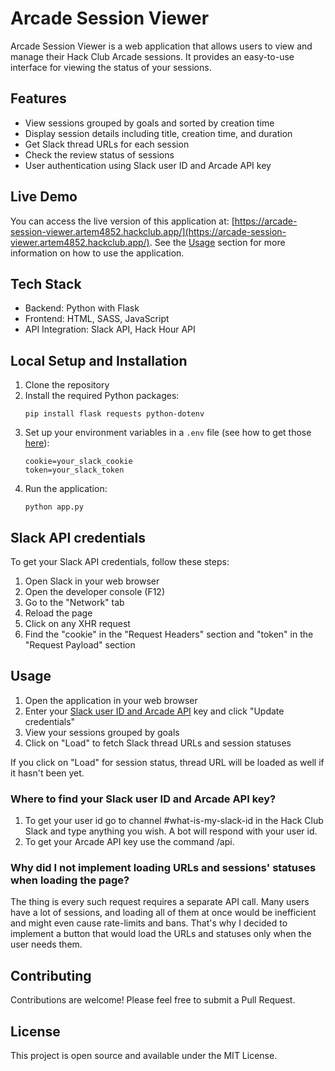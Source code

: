 # Arcade Session Viewer

Arcade Session Viewer is a web application that allows users to view and manage their Hack Club Arcade sessions. It provides an easy-to-use interface for viewing the status of your sessions.

## Features

- View sessions grouped by goals and sorted by creation time
- Display session details including title, creation time, and duration
- Get Slack thread URLs for each session
- Check the review status of sessions
- User authentication using Slack user ID and Arcade API key

## Live Demo

You can access the live version of this application at: [https://arcade-session-viewer.artem4852.hackclub.app/](https://arcade-session-viewer.artem4852.hackclub.app/). See the [Usage](#usage) section for more information on how to use the application.

## Tech Stack

- Backend: Python with Flask
- Frontend: HTML, SASS, JavaScript
- API Integration: Slack API, Hack Hour API

## Local Setup and Installation

1. Clone the repository
2. Install the required Python packages:
   ```
   pip install flask requests python-dotenv
   ```
3. Set up your environment variables in a `.env` file (see how to get those [here](#slack-api-credentials)):
   ```
   cookie=your_slack_cookie
   token=your_slack_token
   ```
4. Run the application:
   ```
   python app.py
   ```

## Slack API credentials

To get your Slack API credentials, follow these steps:

1. Open Slack in your web browser
2. Open the developer console (F12)
3. Go to the "Network" tab
4. Reload the page
5. Click on any XHR request
6. Find the "cookie" in the "Request Headers" section and "token" in the "Request Payload" section

## Usage

1. Open the application in your web browser
2. Enter your [Slack user ID and Arcade API](#where-to-find-your-slack-user-id-and-arcade-api-key) key and click "Update credentials"
3. View your sessions grouped by goals
4. Click on "Load" to fetch Slack thread URLs and session statuses

If you click on "Load" for session status, thread URL will be loaded as well if it hasn't been yet.

### Where to find your Slack user ID and Arcade API key?

1. To get your user id go to channel #what-is-my-slack-id in the Hack Club Slack and type anything you wish. A bot will respond with your user id.
2. To get your Arcade API key use the command /api.

### Why did I not implement loading URLs and sessions' statuses when loading the page?

The thing is every such request requires a separate API call. Many users have a lot of sessions, and loading all of them at once would be inefficient and might even cause rate-limits and bans. That's why I decided to implement a button that would load the URLs and statuses only when the user needs them.

## Contributing

Contributions are welcome! Please feel free to submit a Pull Request.

## License

This project is open source and available under the MIT License.
